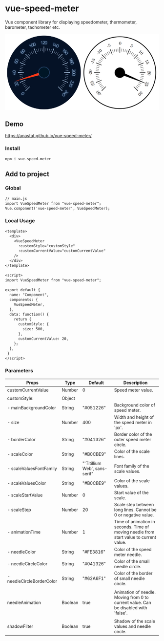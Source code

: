# vue-speed-meter

Vue component library for displaying speedometer, thermometer, barometer, tachometer etc.

![default](/src/assets/example.png)

## Demo

https://anastat.github.io/vue-speed-meter/

### Install

```
npm i vue-speed-meter
```

## Add to project

### Global

```
// main.js
import VueSpeedMeter from "vue-speed-meter";
Vue.component('vue-speed-meter', VueSpeedMeter);
```

### Local Usage

```
<template>
  <div>
    <VueSpeedMeter
      :customStyle="customStyle"
      :customCurrentValue="customCurrentValue"
    />
  </div>
</template>

<script>
import VueSpeedMeter from "vue-speed-meter";

export default {
  name: "Component",
  components: {
    VueSpeedMeter,
  },
  data: function() {
    return {
      customStyle: {
        size: 500,
      },
      customCurrentValue: 20,
    };
  },
 }
</script>
```

### Parameters

| Props                     | Type    | Default                       | Description                                                                            |
| ------------------------- | ------- | ----------------------------- | -------------------------------------------------------------------------------------- |
| customCurrentValue        | Number  | 0                             | Speed meter value.                                                                     |
|                           |         |                               |                                                                                        |
| customStyle:              | Object  |                               |                                                                                        |
| - mainBackgroundColor     | String  | "#051226"                     | Background color of speed meter.                                                       |
| - size                    | Number  | 400                           | Width and height of the speed meter in 'px'.                                           |
| - borderColor             | String  | "#041326"                     | Border color of the outer speed meter circle.                                          |
| - scaleColor              | String  | "#B0CBE9"                     | Color of the scale lines.                                                              |
| - scaleValuesFontFamily   | String  | "'Titillium Web', sans-serif" | Font family of the scale values.                                                       |
| - scaleValuesColor        | String  | "#B0CBE9"                     | Color of the scale values.                                                             |
| - scaleStartValue         | Number  | 0                             | Start value of the scale.                                                              |
| - scaleStep               | Number  | 20                            | Scale step between long lines. Cannot be 0 or negative value.                          |
| - animationTime           | Number  | 1                             | Time of animation in seconds. Time of moving needle from start value to current value. |
| - needleColor             | String  | "#FE3816"                     | Color of the speed meter needle.                                                       |
| - needleCircleColor       | String  | "#041326"                     | Color of the small needle circle.                                                      |
| - needleCircleBorderColor | String  | "#62A6F1"                     | Color of the border of small needle circle.                                            |
|                           |         |                               |                                                                                        |
| needleAnimation           | Boolean | true                          | Animation of needle. Moving from 0 to current value. Can be disabled with 'false'.     |
|                           |         |                               |                                                                                        |
| shadowFilter              | Boolean | true                          | Shadow of the scale values and needle circle.                                          |
